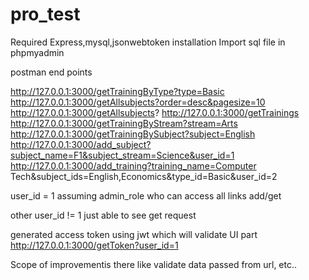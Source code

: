# pro_test
Required Express,mysql,jsonwebtoken installation
Import sql file in phpmyadmin 

postman end points


http://127.0.0.1:3000/getTrainingByType?type=Basic
http://127.0.0.1:3000/getAllsubjects?order=desc&pagesize=10
http://127.0.0.1:3000/getAllsubjects?
http://127.0.0.1:3000/getTrainings
http://127.0.0.1:3000/getTrainingByStream?stream=Arts
http://127.0.0.1:3000/getTrainingBySubject?subject=English
http://127.0.0.1:3000/add_subject?subject_name=F1&subject_stream=Science&user_id=1
http://127.0.0.1:3000/add_training?training_name=Computer Tech&subject_ids=English,Economics&type_id=Basic&user_id=2

user_id = 1 assuming admin_role who can access all links add/get

other user_id != 1 just able to see get request

generated access token using jwt which will validate UI part 
http://127.0.0.1:3000/getToken?user_id=1

Scope of improvementis there like validate data passed from url, etc..
